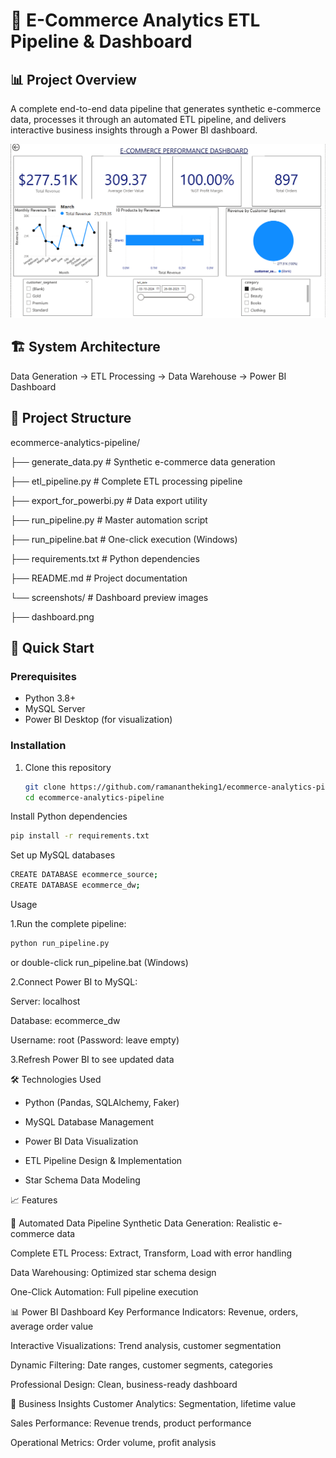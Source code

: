 # 🛒 E-Commerce Analytics ETL Pipeline & Dashboard

## 📊 Project Overview
A complete end-to-end data pipeline that generates synthetic e-commerce data, processes it through an automated ETL pipeline, and delivers interactive business insights through a Power BI dashboard.

![Dashboard Preview](ecommerce-analytics-pipeline/screenshots/dashboard.png)

## 🏗️ System Architecture
Data Generation → ETL Processing → Data Warehouse → Power BI Dashboard

## 📁 Project Structure
ecommerce-analytics-pipeline/

├── generate_data.py # Synthetic e-commerce data generation

├── etl_pipeline.py # Complete ETL processing pipeline

├── export_for_powerbi.py # Data export utility

├── run_pipeline.py # Master automation script

├── run_pipeline.bat # One-click execution (Windows)

├── requirements.txt # Python dependencies

├── README.md # Project documentation

└── screenshots/ # Dashboard preview images

├── dashboard.png


## 🚀 Quick Start

### Prerequisites
- Python 3.8+
- MySQL Server
- Power BI Desktop (for visualization)

### Installation
1. Clone this repository
   ```bash
   git clone https://github.com/ramanantheking1/ecommerce-analytics-pipeline.git
   cd ecommerce-analytics-pipeline

Install Python dependencies
```bash
pip install -r requirements.txt
```
Set up MySQL databases
```bash
CREATE DATABASE ecommerce_source;
CREATE DATABASE ecommerce_dw;
```
Usage

1.Run the complete pipeline:
```bash
python run_pipeline.py

```
or double-click run_pipeline.bat (Windows)

2.Connect Power BI to MySQL:

Server: localhost

Database: ecommerce_dw

Username: root (Password: leave empty)

3.Refresh Power BI to see updated data

🛠️ Technologies Used
* Python (Pandas, SQLAlchemy, Faker)

* MySQL Database Management

* Power BI Data Visualization

* ETL Pipeline Design & Implementation

* Star Schema Data Modeling

📈 Features

🔄 Automated Data Pipeline
Synthetic Data Generation: Realistic e-commerce data

Complete ETL Process: Extract, Transform, Load with error handling

Data Warehousing: Optimized star schema design

One-Click Automation: Full pipeline execution

📊 Power BI Dashboard
Key Performance Indicators: Revenue, orders, average order value

Interactive Visualizations: Trend analysis, customer segmentation

Dynamic Filtering: Date ranges, customer segments, categories

Professional Design: Clean, business-ready dashboard

💼 Business Insights
Customer Analytics: Segmentation, lifetime value

Sales Performance: Revenue trends, product performance

Operational Metrics: Order volume, profit analysis
